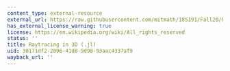 ```yaml
---
content_type: external-resource
external_url: https://raw.githubusercontent.com/mitmath/18S191/Fall20/homework/homework8/hw8.jl
has_external_license_warning: true
license: https://en.wikipedia.org/wiki/All_rights_reserved
status: ''
title: Raytracing in 3D (.jl)
uid: 30171df2-2096-41d8-9d98-93aac4337af9
wayback_url: ''
---
```


